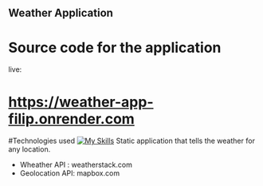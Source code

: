 ## Weather Application
# Source code for the application
live: 
# https://weather-app-filip.onrender.com

#Technologies used
[![My Skills](https://skillicons.dev/icons?i=js,nodejs,express,html,css)](https://skillicons.dev)
Static application that tells the weather for any location.

- Wheather API : weatherstack.com
- Geolocation API: mapbox.com
